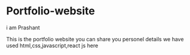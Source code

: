 # Portfolio-website
i am Prashant 


This is the portfolio website 
you can share you personel details 
we have used html,css,javascript,react js here
